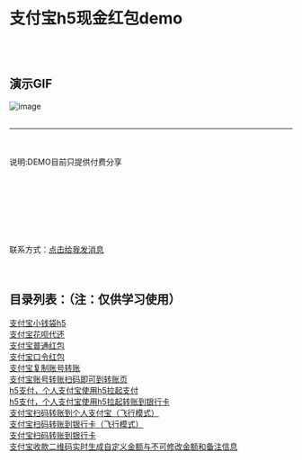 # 支付宝h5现金红包demo
<br/>
<br/>


演示GIF
--

![image](https://img-blog.csdnimg.cn/8351601ce02147049d1fb84b8c1f7de0.gif)
<br/>
<br/>
<hr/>
<br/>
<br/>
说明:DEMO目前只提供付费分享
<br/>
<br/>
<br/>
<br/>
<br/>
<br/>
<br/>
<br/>
<br/>
联系方式：<a target="_blank" href="https://pay.apppay.shop/qq.html">点击给我发消息</a>
<br/>
<br/>
<br/>

目录列表：（注：仅供学习使用）<br/>
--
<a target="_blank" href="https://github.com/apppay/qdpay">支付宝小钱袋h5</a><br/>
<a target="_blank" href="#">支付宝花呗代还</a><br/>
<a target="_blank" href="https://github.com/apppay/payai">支付宝普通红包</a><br/>
<a target="_blank" href="#">支付宝口令红包</a><br/>
<a target="_blank" href="https://github.com/apppay/copyzfb">支付宝复制账号转账</a><br/>
<a target="_blank" href="https://github.com/apppay/ailpaygm">支付宝账号转账扫码即可到转账页</a><br/>
<a target="_blank" href="https://github.com/apppay/h5pay">h5支付，个人支付宝使用h5拉起支付</a><br/>
<a target="_blank" href="https://github.com/apppay/h5toyh">h5支付，个人支付宝使用h5拉起转账到银行卡</a><br/>
<a target="_blank" href="https://github.com/apppay/zztopayfx">支付宝扫码转账到个人支付宝（飞行模式）</a><br/>
<a target="_blank" href="https://github.com/apppay/h5toyhfx">支付宝扫码转账到银行卡（飞行模式）</a><br/>
<a target="_blank" href="https://github.com/apppay/zztoyh">支付宝扫码转账到银行卡</a><br/>
<a target="_blank" href="https://github.com/apppay/zhifubao">支付宝收款二维码实时生成自定义金额与不可修改金额和备注信息</a><br/>





